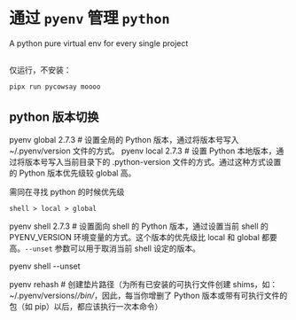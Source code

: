 # 通过 `pyenv` 管理  `python`

A python pure virtual env for every single project

##

仅运行，不安装：
```python
pipx run pycowsay moooo
```

## python 版本切换

pyenv global 2.7.3  # 设置全局的 Python 版本，通过将版本号写入 ~/.pyenv/version 文件的方式。
pyenv local 2.7.3 # 设置 Python 本地版本，通过将版本号写入当前目录下的 .python-version 文件的方式。通过这种方式设置的 Python 版本优先级较 global 高。

需同在寻找 python 的时候优先级
```shell
shell > local > global
```

pyenv shell 2.7.3 # 设置面向 shell 的 Python 版本，通过设置当前 shell 的 PYENV_VERSION 环境变量的方式。这个版本的优先级比 local 和 global 都要高。`--unset` 参数可以用于取消当前 shell 设定的版本。

pyenv shell --unset

pyenv rehash  # 创建垫片路径（为所有已安装的可执行文件创建 shims，如：~/.pyenv/versions/*/bin/*，因此，每当你增删了 Python 版本或带有可执行文件的包（如 pip）以后，都应该执行一次本命令）
